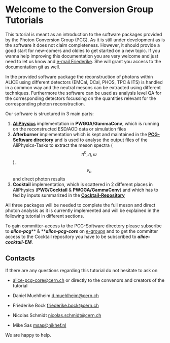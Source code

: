 # Welcome to the Conversion Group Tutorials

This tutorial is meant as an introduction to the software packages provided by the Photon Conversion Group \(PCG\). As it is still under development as is the software it does not claim completeness. However, it should provide a good start for new-comers and oldies to get started on a new topic. If you wanna help improving this documentation you are very welcome and just need to let us know and [e-mail Friederike](friederike.bock@cern.ch). She will grant you access to the documentation git as well.

In the provided software package the reconstruction of photons within ALICE using different detectors \(EMCal, DCal, PHOS, TPC & ITS\) is handled in a common way and the neutral mesons can be extracted using different techniques. Furthermore the software can be used as analysis level QA for the corresponding detectors focussing on the quantities relevant for the corresponding photon reconstruction.

Our software is structured in 3 main parts:

1. [**AliPhysics**](https://github.com/alisw/AliPhysics) implementation in **PWGGA/GammaConv**, which is running on the reconstructed ESD/AOD data or simulation files
2. **Afterburner** implementation which is kept and maintained in the [**PCG-Software directory**](https://gitlab.cern.ch/alice-pcg/AnalysisSoftware) and is used to analyse the output files of the AliPhysics-Tasks to extract the meson spectra \($$\pi^0, \eta, \omega$$\), $$v_n$$ and direct photon results
3. **Cocktail** implementation, which is scattered in 2 different places in AliPhysics \(**PWG/Cocktail** & **PWGGA/GammaConv**\) and which has to fed by inputs summarized in the [**Cocktail-Repository**](https://gitlab.cern.ch/alice-cocktail-EM/cocktail_input)

All three packages will be needed to complete the full meson and direct photon analysis as it is currently implemented and will be explained in the following tutorial in different sections.

To gain committer-access to the PCG-Software directory please subscribe to _**alice-pcg**_** & **_**alice-pcg-core**_ on [e-groups](https://e-groups.cern.ch/) and to get the committer access to the Cocktail repository you have to be subscribed to _**alice-cocktail-EM**_.

## Contacts

If there are any questions regarding this tutorial do not hesitate to ask on  
* <alice-pcg-core@cern.ch> 
or directly to the convenors and creators of the tutorial

* Daniel Muehlheim [d.muehlheim@cern.ch](mailto:d.muehlheim@cern.ch)
* Friederike Bock [friederike.bock@cern.ch](mailto:friederike.bock@cern.ch)
* Nicolas Schmidt [nicolas.schmidt@cern.ch](mailto:nicolas.schmidt@cern.ch)
* Mike Sas [msas@nikhef.nl](mailto:msas@nikhef.nl)

We are happy to help.

